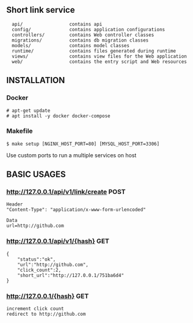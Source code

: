 Short link service
------------------
      api/                 contains api
      config/              contains application configurations
      controllers/         contains Web controller classes
      migrations/          contains db migration classes
      models/              contains model classes
      runtime/             contains files generated during runtime
      views/               contains view files for the Web application
      web/                 contains the entry script and Web resources

INSTALLATION
------------
### Docker
~~~
# apt-get update
# apt install -y docker docker-compose
~~~

### Makefile

~~~
$ make setup [NGINX_HOST_PORT=80] [MYSQL_HOST_PORT=3306]
~~~
Use custom ports to run a multiple services on host 

BASIC USAGES
------------
### http://127.0.0.1/api/v1/link/create POST
~~~
Header
"Content-Type": "application/x-www-form-urlencoded"

Data
url=http://github.com
~~~
### http://127.0.0.1/api/v1/{hash} GET
~~~
{
    "status":"ok",
    "url":"http://github.com",
    "click_count":2,
    "short_url":"http://127.0.0.1/751ba6d4"
}
~~~
### http://127.0.0.1/{hash} GET
~~~
increment click count
redirect to http://github.com
~~~